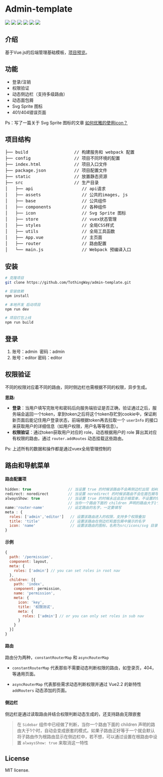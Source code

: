 # Admin-template

<div>
  <img src="https://img.shields.io/badge/vue-v2.5.2-blue.svg"/>
  <img src="https://img.shields.io/badge/vue--router-v3.0.1-blue.svg"/>
  <img src="https://img.shields.io/badge/vuex-v3.0.1-blue.svg"/>
  <img src="https://img.shields.io/badge/axios-0.18.0-blue.svg"/>
  <img src="https://img.shields.io/badge/element--ui-v2.2.2-blue.svg"/>
  <img src="https://img.shields.io/badge/license-MIT-green.svg"/>
</div>

## 介绍
基于Vue.js的后端管理基础模板，[项目预览](http://www.tothingway.me/admin/#/login)。

## 功能

* 登录/注销
* 权限验证  
* 动态侧边栏（支持多级路由）
* 动态面包屑
* Svg Sprite 图标
* 401/404错误页面

Ps：写了一篇关于 Svg Sprite 图标的文章 [如何优雅的使用icon？](https://juejin.im/post/5ab5e624f265da23906bf749) 

## 项目结构

<pre>
├── build                  // 构建服务和 webpack 配置
├── config                 // 项目不同环境的配置
├── index.html             // 项目入口文件
├── package.json           // 项目配置文件
├── static                 // 放置静态资源
├── src                    // 生产目录
│   ├── api                   // api请求
│   ├── assets                // 公共的images, js
│   ├── base                  // 公共组件
│   ├── components            // 各种组件
│   ├── icon                  // Svg Sprite 图标
│   ├── store                 // vuex状态管理
│   ├── styles                // 全局CSS样式
│   ├── utils                 // 全局工具函数
│   ├── App.vue               // 主页面
│   ├── router                // 路由配置
│   └── main.js               // Webpack 预编译入口
</pre>

## 安装

``` bash
# 克隆项目
git clone https://github.com/TothingWay/admin-template.git

# 安装依赖
npm install

# 本地开发 启动项目
npm run dev

# 项目打包上线
npm run build
```
## 登录

1. 账号：admin  密码：admin
2. 账号：editor 密码：editor

## 权限验证

不同的权限对应着不同的路由，同时侧边栏也需根据不同的权限，异步生成。

**思路:**

* **登录**：当用户填写完账号和密码后向服务端验证是否正确，验证通过之后，服务端会返回一个token，拿到token之后将这个token存贮到cookie中，保证刷新页面后能记住用户登录状态，前端根据token再去拉取一个 `userInfo` 的接口来获取用户的详细信息（如用户权限，用户名等等信息）。
* **权限验证**：通过token获取用户对应的 role，动态根据用户的 role 算出其对应有权限的路由，通过 `router.addRoutes` 动态挂载这些路由。

Ps: 上述所有的数据和操作都是通过vuex全局管理控制的

## 路由和导航菜单

#### 路由配置项

```javascript
hidden: true                 // 当设置 true 的时候该路由不会再侧边栏出现 如401，login等页面(默认 false)
redirect: noredirect         // 当设置 noredirect 的时候该路由不会在面包屑导航中出现
alwaysShow: true             // 当设置 true 的时候永远会显示根菜单，不设置的情况下只有当子路由个数大于一个时才会显示根菜单
                             // 当你一个路由下面的 children 声明的路由大于1个时，自动会变成嵌套的模式。只有一个时会将那个子路由当做根路由
name:'router-name'           // 设定路由的名字，一定要填写
meta : {
  roles: ['admin','editor']   // 设置该路由进入的权限，支持多个权限叠加
  title: 'title'              // 设置该路由在侧边栏和面包屑中展示的名字
  icon: 'name'                // 设置该路由的图标，名称为src/icons/svg 目录下的svg图标名称
}
```

#### 示例

```javascript
{
  path: '/permission',
  component: layout,
  meta: {
    roles: ['admin'] // you can set roles in root nav
  },
  children: [{
    path: 'index',
    component: permission,
    name: 'permission',
    meta: {
      icon: 'key',
      title: '权限测试',
      meta: {
        roles: ['admin'] // or you can only set roles in sub nav
      }
    }
  }]
}
```

#### 路由
路由分为两种，`constantRouterMap` 和 `asyncRouterMap`

* `constantRouterMap` 代表那些不需要动态判断权限的路由，如登录页，404，等通用页面。

* `asyncRouterMap` 代表那些需求动态判断权限并通过 Vue2.2 的新特性 `addRouters` 动态添加的页面。

#### 侧边栏
侧边栏是通过读取路由并结合权限判断动态生成的，还支持路由无限嵌套

> 在 `Sidebar` 组件中已经做了判断，当你一个路由下面的 children 声明的路由大于1个时，自动会变成嵌套的模式。如果子路由正好等于一个就会默认将子路由作为根路由显示在侧边栏中，若不想，可以通过设置在根路由中设置 `alwaysShow: true` 来取消这一特性

## License
MIT license.


